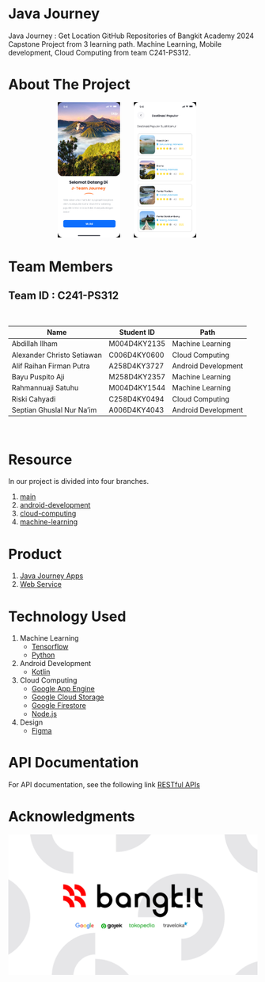 # Java Journey

Java Journey : Get Location GitHub Repositories of Bangkit Academy 2024 Capstone Project from 3 learning path. Machine Learning, Mobile development, Cloud Computing from team C241-PS312.

# About The Project

<p align="center">
	<img src="https://github.com/Capstone-General/.github/blob/631b023d32a91020a00ae04ea6147abfa14c1d6b/profile/images/welcome.png" width="25%"> &nbsp; &nbsp; &nbsp;
	<img src="https://github.com/Capstone-General/.github/blob/6f6359a8f0e9ac1fd4ffc6c6d98c54583ea60dcd/profile/images/home.png" width="25%"> &nbsp; &nbsp; &nbsp;
<!-- 	<img src="logo/rekomendasi.png" width="25%"> -->
</p>

# Team Members

## Team ID : C241-PS312

<br>

| Name                       | Student ID   | Path                |
| -------------------------- | ------------ | ------------------- |
| Abdillah Ilham             | M004D4KY2135 | Machine Learning    |
| Alexander Christo Setiawan | C006D4KY0600 | Cloud Computing     |
| Alif Raihan Firman Putra   | A258D4KY3727 | Android Development |
| Bayu Puspito Aji           | M258D4KY2357 | Machine Learning    |
| Rahmannuaji Satuhu         | M004D4KY1544 | Machine Learning    |
| Riski Cahyadi              | C258D4KY0494 | Cloud Computing     |
| Septian Ghuslal Nur Na’im  | A006D4KY4043 | Android Development |

<br>

# Resource

In our project is divided into four branches.

1. [main](https://github.com/Capstone-General)
2. [android-development](https://github.com/Capstone-General/Mobile-Development.git)
3. [cloud-computing](https://github.com/Capstone-General/Cloud-Computing.git)
4. [machine-learning](https://github.com/Capstone-General/Machine-Learning.git)

# Product

1. [Java Journey Apps]()
2. [Web Service](https://capstone-project-c241-ps312.et.r.appspot.com/)
   <br>

# Technology Used

1. Machine Learning
   - [Tensorflow](https://www.tensorflow.org/)
   - [Python](https://www.python.org/)
2. Android Development
   - [Kotlin](https://kotlinlang.org/)
3. Cloud Computing
   - [Google App Engine](https://cloud.google.com/appengine)
   - [Google Cloud Storage](https://cloud.google.com/storage)
   - [Google Firestore](https://cloud.google.com/firestore)
   - [Node.js](https://nodejs.org)
4. Design
   - [Figma](https://www.figma.com/design/MUr2MmFsY3y3Rybg6YOuMG/JavaJourney?node-id=0-1)
     <br>

# API Documentation

For API documentation, see the following link [RESTful APIs](https://github.com/Jnckk/JavaJourney-API.git)

# Acknowledgments

<img src="https://github.com/Capstone-General/.github/blob/ab66c675314374d24c47ed081f094f30a234ce33/profile/images/Bangkit.png" />
